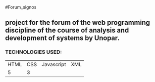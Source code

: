 #Forum_signos

## project for the forum of the web programming discipline of the course of analysis and development of systems by Unopar.

###

### TECHNOLOGIES USED:
<table>
    <tr>
        <td>HTML</td>
        <td>CSS</td>
        <td>Javascript</td>
        <td>XML</td>
    </tr>
    <tr>
    <td>5</td>
    <td>3</td>
    </tr>
</table>


